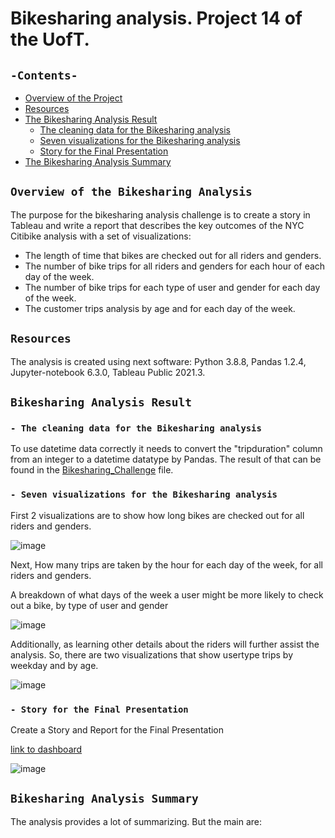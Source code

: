 # Bikesharing analysis. Project 14 of the UofT.
## `-Contents-`	
	
- [Overview of the Project](#overview-of-the-Bikesharing-Analysis)	
- [Resources](#resources)	
- [The Bikesharing Analysis Result](#Bikesharing-Analysis-Result)	
  - [The cleaning data for the Bikesharing analysis](#-The-cleaning-data-for-the-Bikesharing-analysis)	
  - [Seven visualizations for the Bikesharing analysis](#-Seven-visualizations-for-the-Bikesharing-analysis)
  - [Story for the Final Presentation](#-Story-for-the-Final-Presentation)
- [The Bikesharing Analysis Summary](#Bikesharing-Analysis-Summary)	
## `Overview of the Bikesharing Analysis`	
	
The purpose for the bikesharing analysis challenge is to create a story in Tableau and write a report that describes the key outcomes of the NYC Citibike analysis with a set of visualizations:
  - The length of time that bikes are checked out for all riders and genders.
  - The number of bike trips for all riders and genders for each hour of each day of the week.
  - The number of bike trips for each type of user and gender for each day of the week.
  - The customer trips analysis by age and for each day of the week.

## `Resources`	
The analysis is created using next software: Python 3.8.8, Pandas 1.2.4, Jupyter-notebook 6.3.0, Tableau Public 2021.3.	
## `Bikesharing Analysis Result`	
### `- The cleaning data for the Bikesharing analysis`	

To use datetime data correctly it needs to convert the "tripduration" column from an integer to a datetime datatype by Pandas. The result of that can be found in the [Bikesharing_Challenge](./NYC_Citibike_Challenge.ipynb) file.	
### `- Seven visualizations for the Bikesharing analysis`	

First 2 visualizations are to show how long bikes are checked out for all riders and genders.

![image](https://user-images.githubusercontent.com/68247343/135767508-e601fa45-c5db-4ed1-9fb8-d96378a78aae.png)

Next, How many trips are taken by the hour for each day of the week, for all riders and genders.

A breakdown of what days of the week a user might be more likely to check out a bike, by type of user and gender

![image](https://user-images.githubusercontent.com/68247343/135767525-3ed5b4ea-bb26-4682-8353-cf0cd2ea84e7.png)

Additionally, as learning other details about the riders will further assist the analysis. So, there are two visualizations that show usertype trips by weekday and by age. 

![image](https://user-images.githubusercontent.com/68247343/135767537-bd5ea111-8bb1-4808-9f16-4116b2300de1.png)

### `- Story for the Final Presentation`	

Create a Story and Report for the Final Presentation

[link to dashboard](https://public.tableau.com/app/profile/olesya.irkhina/viz/Challenge14_5_16332597080320/Stories_Keyfindings?publish=yes)

![image](https://user-images.githubusercontent.com/68247343/135767557-98e5d828-f680-4ec7-bb14-6043e6c6cda9.png)

## `Bikesharing Analysis Summary`	

The analysis provides a lot of summarizing. But the main are:
